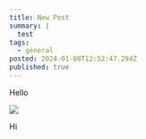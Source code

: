 ```yaml
---
title: New Post
summary: |
  test
tags:
  - general
posted: 2024-01-08T12:52:47.294Z
published: true
---
```


Hello

![](/blog-media/test.jpeg)

Hi
